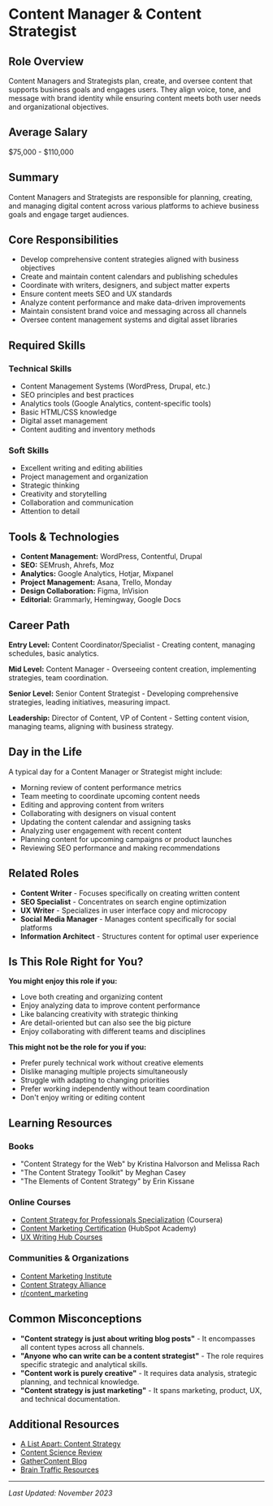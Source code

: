 # Content Manager & Content Strategist

## Role Overview

Content Managers and Strategists plan, create, and oversee content that supports business goals and engages users. They align voice, tone, and message with brand identity while ensuring content meets both user needs and organizational objectives.

## Average Salary

$75,000 - $110,000

## Summary

Content Managers and Strategists are responsible for planning, creating, and managing digital content across various platforms to achieve business goals and engage target audiences.

## Core Responsibilities

- Develop comprehensive content strategies aligned with business objectives
- Create and maintain content calendars and publishing schedules
- Coordinate with writers, designers, and subject matter experts
- Ensure content meets SEO and UX standards
- Analyze content performance and make data-driven improvements
- Maintain consistent brand voice and messaging across all channels
- Oversee content management systems and digital asset libraries

## Required Skills

### Technical Skills

- Content Management Systems (WordPress, Drupal, etc.)
- SEO principles and best practices
- Analytics tools (Google Analytics, content-specific tools)
- Basic HTML/CSS knowledge
- Digital asset management
- Content auditing and inventory methods

### Soft Skills

- Excellent writing and editing abilities
- Project management and organization
- Strategic thinking
- Creativity and storytelling
- Collaboration and communication
- Attention to detail

## Tools & Technologies

- **Content Management:** WordPress, Contentful, Drupal
- **SEO:** SEMrush, Ahrefs, Moz
- **Analytics:** Google Analytics, Hotjar, Mixpanel
- **Project Management:** Asana, Trello, Monday
- **Design Collaboration:** Figma, InVision
- **Editorial:** Grammarly, Hemingway, Google Docs

## Career Path

**Entry Level:** Content Coordinator/Specialist - Creating content, managing schedules, basic analytics.

**Mid Level:** Content Manager - Overseeing content creation, implementing strategies, team coordination.

**Senior Level:** Senior Content Strategist - Developing comprehensive strategies, leading initiatives, measuring impact.

**Leadership:** Director of Content, VP of Content - Setting content vision, managing teams, aligning with business strategy.

## Day in the Life

A typical day for a Content Manager or Strategist might include:

- Morning review of content performance metrics
- Team meeting to coordinate upcoming content needs
- Editing and approving content from writers
- Collaborating with designers on visual content
- Updating the content calendar and assigning tasks
- Analyzing user engagement with recent content
- Planning content for upcoming campaigns or product launches
- Reviewing SEO performance and making recommendations

## Related Roles

- **Content Writer** - Focuses specifically on creating written content
- **SEO Specialist** - Concentrates on search engine optimization
- **UX Writer** - Specializes in user interface copy and microcopy
- **Social Media Manager** - Manages content specifically for social platforms
- **Information Architect** - Structures content for optimal user experience

## Is This Role Right for You?

**You might enjoy this role if you:**

- Love both creating and organizing content
- Enjoy analyzing data to improve content performance
- Like balancing creativity with strategic thinking
- Are detail-oriented but can also see the big picture
- Enjoy collaborating with different teams and disciplines

**This might not be the role for you if you:**

- Prefer purely technical work without creative elements
- Dislike managing multiple projects simultaneously
- Struggle with adapting to changing priorities
- Prefer working independently without team coordination
- Don't enjoy writing or editing content

## Learning Resources

### Books

- "Content Strategy for the Web" by Kristina Halvorson and Melissa Rach
- "The Content Strategy Toolkit" by Meghan Casey
- "The Elements of Content Strategy" by Erin Kissane

### Online Courses

- [Content Strategy for Professionals Specialization](https://www.coursera.org/specializations/content-strategy) (Coursera)
- [Content Marketing Certification](https://academy.hubspot.com/courses/content-marketing) (HubSpot Academy)
- [UX Writing Hub Courses](https://uxwritinghub.com/academy/)

### Communities & Organizations

- [Content Marketing Institute](https://contentmarketinginstitute.com/)
- [Content Strategy Alliance](https://contentstrategyalliance.com/)
- [r/content_marketing](https://www.reddit.com/r/content_marketing/)

## Common Misconceptions

- **"Content strategy is just about writing blog posts"** - It encompasses all content types across all channels.
- **"Anyone who can write can be a content strategist"** - The role requires specific strategic and analytical skills.
- **"Content work is purely creative"** - It requires data analysis, strategic planning, and technical knowledge.
- **"Content strategy is just marketing"** - It spans marketing, product, UX, and technical documentation.

## Additional Resources

- [A List Apart: Content Strategy](https://alistapart.com/topic/content-strategy/)
- [Content Science Review](https://review.content-science.com/)
- [GatherContent Blog](https://gathercontent.com/blog)
- [Brain Traffic Resources](https://www.braintraffic.com/resources)

---

_Last Updated: November 2023_
